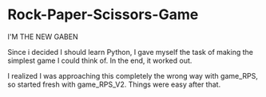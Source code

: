 # Rock-Paper-Scissors-Game
I'M THE NEW GABEN

Since i decided I should learn Python, I gave myself the task of making the simplest game I could think of.
In the end, it worked out.

I realized I was approaching this completely the wrong way with game_RPS, so started fresh with game_RPS_V2. Things were easy after that.
